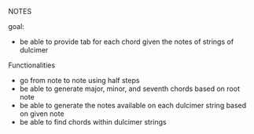 
NOTES 

goal: 
- be able to provide tab for each chord given the notes of strings of dulcimer 


Functionalities 
- go from note to note using half steps 
- be able to generate major, minor, and seventh chords based on root note 
- be able to generate the notes available on each dulcimer string based on given note
- be able to find chords within dulcimer strings 